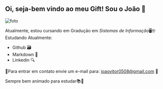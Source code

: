 ## Oi, seja-bem vindo ao meu Gift! Sou o João 👋
![foto](https://media1.tenor.com/images/d187f6cc75de75a9a2dd611a43e1391e/tenor.gif?itemid=15523929)

Atualmente, estou cursando em Gradução em *Sistemas de Informação*🖥🤓
Estudando Atualmente:
* Github 🗃
* Markdown 📑
* Linkedin 🔍

📩Para entrar em contato envie um e-mail para: joaovitor0508@gmail.com 📩

Sempre bem animado para estudar📚🚀

